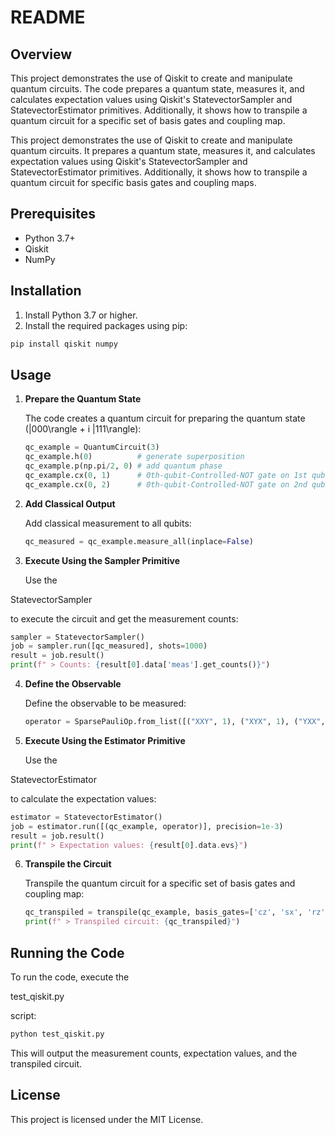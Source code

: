# README

## Overview

This project demonstrates the use of Qiskit to create and manipulate quantum circuits. The code prepares a quantum state, measures it, and calculates expectation values using Qiskit's StatevectorSampler and StatevectorEstimator primitives. Additionally, it shows how to transpile a quantum circuit for a specific set of basis gates and coupling map.

This project demonstrates the use of Qiskit to create and manipulate quantum circuits. It prepares a quantum state, measures it, and calculates expectation values using Qiskit's StatevectorSampler and StatevectorEstimator primitives. Additionally, it shows how to transpile a quantum circuit for specific basis gates and coupling maps.

## Prerequisites

- Python 3.7+
- Qiskit
- NumPy

## Installation

1. Install Python 3.7 or higher.
2. Install the required packages using pip:

```sh
pip install qiskit numpy
```

## Usage

1. **Prepare the Quantum State**

   The code creates a quantum circuit for preparing the quantum state \(|000\rangle + i |111\rangle\):

   ```python
   qc_example = QuantumCircuit(3)
   qc_example.h(0)          # generate superposition
   qc_example.p(np.pi/2, 0) # add quantum phase
   qc_example.cx(0, 1)      # 0th-qubit-Controlled-NOT gate on 1st qubit
   qc_example.cx(0, 2)      # 0th-qubit-Controlled-NOT gate on 2nd qubit
   ```

2. **Add Classical Output**

   Add classical measurement to all qubits:

   ```python
   qc_measured = qc_example.measure_all(inplace=False)
   ```

3. **Execute Using the Sampler Primitive**

   Use the 

StatevectorSampler

 to execute the circuit and get the measurement counts:

   ```python
   sampler = StatevectorSampler()
   job = sampler.run([qc_measured], shots=1000)
   result = job.result()
   print(f" > Counts: {result[0].data['meas'].get_counts()}")
   ```

4. **Define the Observable**

   Define the observable to be measured:

   ```python
   operator = SparsePauliOp.from_list([("XXY", 1), ("XYX", 1), ("YXX", 1), ("YYY", -1)])
   ```

5. **Execute Using the Estimator Primitive**

   Use the 

StatevectorEstimator

 to calculate the expectation values:

   ```python
   estimator = StatevectorEstimator()
   job = estimator.run([(qc_example, operator)], precision=1e-3)
   result = job.result()
   print(f" > Expectation values: {result[0].data.evs}")
   ```

6. **Transpile the Circuit**

   Transpile the quantum circuit for a specific set of basis gates and coupling map:

   ```python
   qc_transpiled = transpile(qc_example, basis_gates=['cz', 'sx', 'rz'], coupling_map=[[0, 1], [1, 2]], optimization_level=3)
   print(f" > Transpiled circuit: {qc_transpiled}")
   ```

## Running the Code

To run the code, execute the 

test_qiskit.py

 script:

```sh
python test_qiskit.py
```

This will output the measurement counts, expectation values, and the transpiled circuit.

## License

This project is licensed under the MIT License.